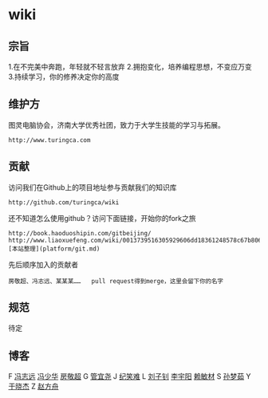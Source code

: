 wiki
=====

宗旨
------

1.在不完美中奔跑，年轻就不轻言放弃
2.拥抱变化，培养编程思想，不变应万变
3.持续学习，你的修养决定你的高度

维护方
--------

图灵电脑协会，济南大学优秀社团，致力于大学生技能的学习与拓展。

    http://www.turingca.com


贡献
-----

访问我们在Github上的项目地址参与贡献我们的知识库

    http://github.com/turingca/wiki
    
还不知道怎么使用github？访问下面链接，开始你的fork之旅

    http://book.haoduoshipin.com/gitbeijing/
    http://www.liaoxuefeng.com/wiki/0013739516305929606dd18361248578c67b8067c8c017b000/
    [本站整理](platform/git.md)

先后顺序加入的贡献者

    房敬超、冯志远、某某某……   pull request得到merge，这里会留下你的名字
    
规范
-----

待定

博客
-----

F
[冯志远](http://vvwall.com)
[冯少华](http://www.sharefood.space)
[房敬超](http://weibo.com/jingchaofang)
G
[管宜尧](http://aicode.cc) 
J
[纪笑难](http://isunday.top/)
L
[刘子钊](http://lzzone.top/)
[李宇阳](http://memeda.link/)
[赖敏材](https://morningsky.github.io/)
S
[孙梦茹](http://sevenskey.sinaapp.com/)
Y
[于晓杰](http://blog.csdn.net/shield_sky)
Z
[赵方舟](http://www.csharpstudy.cn/)
